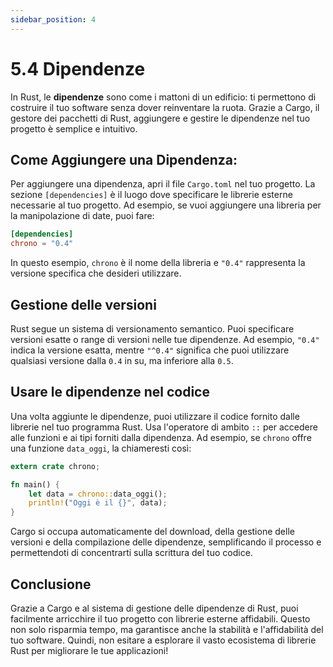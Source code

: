```yaml
---
sidebar_position: 4
---
```

# 5.4 Dipendenze
In Rust, le **dipendenze** sono come i mattoni di un edificio: ti permettono di costruire il tuo software senza dover reinventare la ruota. Grazie a Cargo, il gestore dei pacchetti di Rust, aggiungere e gestire le dipendenze nel tuo progetto è semplice e intuitivo.

## Come Aggiungere una Dipendenza:
Per aggiungere una dipendenza, apri il file `Cargo.toml` nel tuo progetto. La sezione `[dependencies]` è il luogo dove specificare le librerie esterne necessarie al tuo progetto. Ad esempio, se vuoi aggiungere una libreria per la manipolazione di date, puoi fare:

```toml
[dependencies]
chrono = "0.4"
```
In questo esempio, `chrono` è il nome della libreria e `"0.4"` rappresenta la versione specifica che desideri utilizzare.

## Gestione delle versioni
Rust segue un sistema di versionamento semantico. Puoi specificare versioni esatte o range di versioni nelle tue dipendenze. Ad esempio, `"0.4"` indica la versione esatta, mentre `"^0.4"` significa che puoi utilizzare qualsiasi versione dalla `0.4` in su, ma inferiore alla `0.5`.

## Usare le dipendenze nel codice
Una volta aggiunte le dipendenze, puoi utilizzare il codice fornito dalle librerie nel tuo programma Rust. Usa l'operatore di ambito `::` per accedere alle funzioni e ai tipi forniti dalla dipendenza. Ad esempio, se `chrono` offre una funzione `data_oggi`, la chiameresti così:

```rust
extern crate chrono;

fn main() {
    let data = chrono::data_oggi();
    println!("Oggi è il {}", data);
}
```

Cargo si occupa automaticamente del download, della gestione delle versioni e della compilazione delle dipendenze, semplificando il processo e permettendoti di concentrarti sulla scrittura del tuo codice.

## Conclusione

Grazie a Cargo e al sistema di gestione delle dipendenze di Rust, puoi facilmente arricchire il tuo progetto con librerie esterne affidabili. Questo non solo risparmia tempo, ma garantisce anche la stabilità e l'affidabilità del tuo software. Quindi, non esitare a esplorare il vasto ecosistema di librerie Rust per migliorare le tue applicazioni!